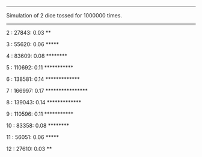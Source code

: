 ***
Simulation of 2 dice tossed for 1000000 times.
***

 2 :   27843: 0.03 **

 3 :   55620: 0.06 *****
 
 4 :   83609: 0.08 ********

 5 :  110692: 0.11 ***********

 6 :  138581: 0.14 *************

 7 :  166997: 0.17 ****************

 8 :  139043: 0.14 *************

 9 :  110596: 0.11 ***********

10 :   83358: 0.08 ********

11 :   56051: 0.06 *****

12 :   27610: 0.03 **